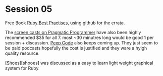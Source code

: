 Session 05
==========

Free Book [Ruby Best Practises][rbbestprac], using github for the errata.

The [screen casts on Pragmatic Programmer][pragprog] have also been highly recommended $35 for all 7. most ~30 minutres long would be good 1 per session + discussion.
[Peep Code][peepcode] also keeps coming up. They just seem to be paid podcasts hopefully the cost is justified and they ware a hyigh quality resource.

[Shoes][shooes] was discussed as a easy to learn light weight graphical system for Ruby.


[rbbestprac]: http://rubybestpractices.com/
[peepcode]: http://peepcode.com/
[pragprog]: http://www.pragprog.com/screencasts/v-dtrubyom/the-ruby-object-model-and-metaprogramming
[shoooes]: http://shoes.heroku.com/